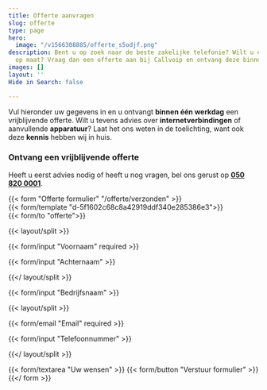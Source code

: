 ```yaml
---
title: Offerte aanvragen
slug: offerte
type: page
hero:
  image: "/v1566308885/offerte_s5odjf.png"
description: Bent u op zoek naar de beste zakelijke telefonie? Wilt u een offerte
  op maat? Vraag dan een offerte aan bij Callvoip en ontvang deze binnen 1 dag.
images: []
layout: ''
Hide in Search: false

---
```

Vul hieronder uw gegevens in en u ontvangt **binnen één werkdag** een vrijblijvende offerte. Wilt u tevens advies over **internetverbindingen** of aanvullende **apparatuur**? Laat het ons weten in de toelichting, want ook deze **kennis** hebben wij in huis.

### Ontvang een vrijblijvende offerte

Heeft u eerst advies nodig of heeft u nog vragen, bel ons gerust op [**050 820 0001**](tel:+31508200001).

{{< form "Offerte formulier" "/offerte/verzonden" >}}  
{{< form/template "d-5f1602c68c8a42919ddf340e285386e3">}}  
{{< form/to "offerte">}}

{{< layout/split >}}

{{< form/input "Voornaam" required >}}

{{< form/input "Achternaam" >}}

{{</ layout/split >}}

{{< form/input "Bedrijfsnaam" >}}

{{< layout/split >}}

{{< form/email "Email" required >}}

{{< form/input "Telefoonnummer" >}}

{{</ layout/split >}}

{{< form/textarea "Uw wensen" >}} {{< form/button "Verstuur formulier" >}}{{</ form >}}